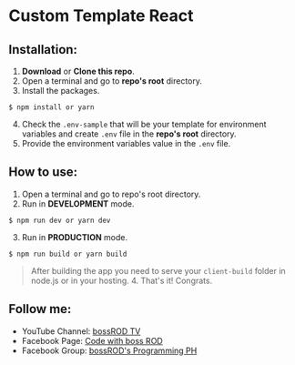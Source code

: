# Custom Template React

## Installation:

1.  **Download** or **Clone this repo**.
2.  Open a terminal and go to **repo's root** directory.
3.  Install the packages.

```terminal
$ npm install or yarn
```

4.  Check the `.env-sample` that will be your template for environment variables and create `.env` file in the **repo's root** directory.
5.  Provide the environment variables value in the `.env` file.

## How to use:

1.  Open a terminal and go to repo's root directory.
2.  Run in **DEVELOPMENT** mode.

```terminal
$ npm run dev or yarn dev
```

3.  Run in **PRODUCTION** mode.

```terminal
$ npm run build or yarn build
```

> After building the app you need to serve your `client-build` folder in node.js or in your hosting. 4. That's it! Congrats.

## Follow me:

- YouTube Channel: [bossROD TV](https://youtube.com/bossRODTV)
- Facebook Page: [Code with boss ROD](https://fb.com/pRODgrammer21)
- Facebook Group: [bossROD's Programming PH](https://fb.com/groups/bossrodprogrammingph)

